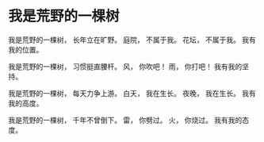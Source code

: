 # 我是荒野的一棵树

我是荒野的一棵树，
长年立在旷野。
庭院，
不属于我。
花坛，
不属于我。
我有我的位置。

我是荒野的一棵树，
习惯挺直腰杆。
风，
你吹吧！
雨，
你打吧！
我有我的坚持。

我是荒野的一棵树，
每天力争上游。
白天，
我在生长。
夜晚，
我在生长。
我有我的高度。

我是荒野的一棵树，
千年不曾倒下。
雷，
你劈过。
火，
你烧过。
我有我的态度。